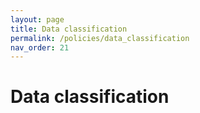 ```yaml
---
layout: page
title: Data classification
permalink: /policies/data_classification
nav_order: 21
---
```


# Data classification